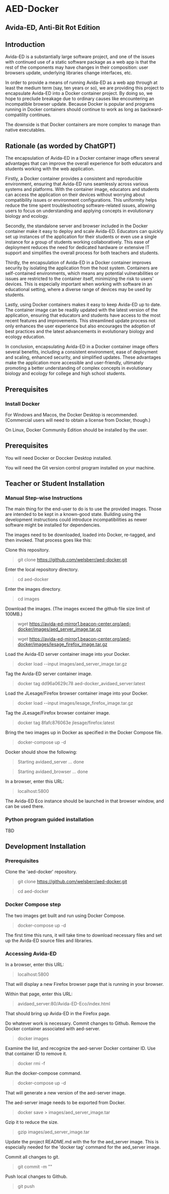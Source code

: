 # AED-Docker #

## Avida-ED, Anti-Bit Rot Edition

## Introduction

Avida-ED is a substantially large software project, and  one of the
issues with continued use of a static software package as a web app
is that the rest of the components may have changes in their
composition: user browsers update, underlying libraries change
interfaces, etc.

In order to provide a means of running Avida-ED as a web app through at
least the medium term (say, ten years or so), we are providing this
project to encapsulate Avida-ED into a Docker container project.
By doing so, we hope to preclude breakage due to ordinary causes
like encountering an incompatible browser update. Because Docker is popular
and programs running in Docker containers should continue to work as
long as backward-compatility continues.

The downside is that Docker containers are more complex to manage
than native executables.

## Rationale (as worded by ChatGPT)

The encapsulation of Avida-ED in a Docker container image offers several advantages that can improve the overall experience for both educators and students working with the web application.

Firstly, a Docker container provides a consistent and reproducible environment, ensuring that Avida-ED runs seamlessly across various systems and platforms. With the container image, educators and students can access the application on their devices without worrying about compatibility issues or environment configurations. This uniformity helps reduce the time spent troubleshooting software-related issues, allowing users to focus on understanding and applying concepts in evolutionary biology and ecology.

Secondly, the standalone server and browser included in the Docker container make it easy to deploy and scale Avida-ED. Educators can quickly set up instances of the application for their students or even use a single instance for a group of students working collaboratively. This ease of deployment reduces the need for dedicated hardware or extensive IT support and simplifies the overall process for both teachers and students.

Thirdly, the encapsulation of Avida-ED in a Docker container improves security by isolating the application from the host system. Containers are self-contained environments, which means any potential vulnerabilities or issues are restricted to the container itself, minimizing the risk to users' devices. This is especially important when working with software in an educational setting, where a diverse range of devices may be used by students.

Lastly, using Docker containers makes it easy to keep Avida-ED up to date. The container image can be readily updated with the latest version of the application, ensuring that educators and students have access to the most recent features and improvements. This streamlined update process not only enhances the user experience but also encourages the adoption of best practices and the latest advancements in evolutionary biology and ecology education.

In conclusion, encapsulating Avida-ED in a Docker container image offers several benefits, including a consistent environment, ease of deployment and scaling, enhanced security, and simplified updates. These advantages make the application more accessible and user-friendly, ultimately promoting a better understanding of complex concepts in evolutionary biology and ecology for college and high school students.

## Prerequisites

### Install Docker

For Windows and Macos, the Docker Desktop is recommended. (Commercial users
will need to obtain a license from Docker, though.)

On Linux, Docker Community Edition should be installed by the user.


## Prerequisites

You will need Docker or Doccker Desktop installed.

You will need the Git version control program installed on your machine.


## Teacher or Student Installation

### Manual Step-wise Instructions

The main thing for the end-user to do is to use the provided images.
Those are intended to be kept in a known-good state. Building using the
development instructions could introduce incompatibilities as newer
software might be installed for dependencies.

The images need to be downloaded, loaded into Docker, re-tagged, and
then invoked. That process goes like this:

Clone this repository.

>  git clone https://github.com/welsberr/aed-docker.git

Enter the local repository directory.

>  cd aed-docker

Enter the images directory.

> cd images

Download the images. (The images exceed the github file size limit of 100MB.)

> wget https://avida-ed-mirror1.beacon-center.org/aed-docker/images/aed_server_image.tar.gz

> wget https://avida-ed-mirror1.beacon-center.org/aed-docker/images/lesage_firefox_image.tar.gz

Load the Avida-ED server container image into your Docker.

>  docker load --input images/aed_server_image.tar.gz

Tag the Avida-ED server container image.

>  docker tag dd96a0629c78 aed-docker_avidaed_server:latest

Load the JLesage/Firefox browser container image into your Docker.

>  docker load --input images/lesage_firefox_image.tar.gz

Tag the JLesage/Firefox browser container image.

>  docker tag 8fafc876063e jlesage/firefox:latest

Bring the two images up in Docker as specified in the Docker Compose file.

>  docker-compose up -d

Docker should show the following:

>  Starting avidaed_server ... done

>  Starting avidaed_browser ... done

In a browser, enter this URL:

>  localhost:5800

The Avida-ED Eco instance should be launched in that browser window, and can be
used there.



### Python program guided installation

TBD



## Development Installation

### Prerequisites


Clone the 'aed-docker' repository.

> git clone https://github.com/welsberr/aed-docker.git

> cd aed-docker

### Docker Compose step

The two images get built and run using Docker Compose.

> docker-compose up -d

The first time this runs, it will take time to download necessary
files and set up the Avida-ED source files and libraries.

### Accessing Avida-ED

In a browser, enter this URL:

> localhost:5800

That will display a new Firefox browser page that is running in your
browser.

Within that page, enter this URL:

> avidaed_server:80/Avida-ED-Eco/index.html


That should bring up Avida-ED in the Firefox page.

Do whatever work is necessary. Commit changes to Github. Remove the
Docker container associated with aed-server.

> docker images

Examine the list, and recognize the aed-server Docker container
ID. Use that container ID to remove it.

> docker rmi -f <container ID>

Run the docker-compose command.

> docker-compose up -d

That will generate a new version of the aed-server image.

The aed-server image needs to be exported from Docker.

> docker save <new image id>  > images/aed_server_image.tar

Gzip it to reduce the size.

> gzip images/aed_server_image.tar

Update the project README.md with the <new image id> for the aed_server image.
This is especially needed for the 'docker tag' command for the aed_server image.

Commit all changes to git.

> git commit -m "<My commit comment goes here>"

Push local changes to Github.

> git push


